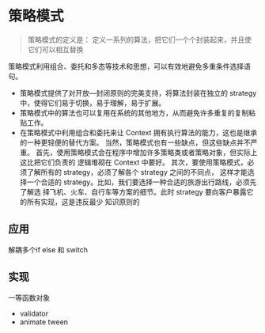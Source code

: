 # 策略模式
> 策略模式的定义是： 定义一系列的算法，把它们一个个封装起来，并且使它们可以相互替换

策略模式利用组合、委托和多态等技术和思想，可以有效地避免多重条件选择语句。
 - 策略模式提供了对开放—封闭原则的完美支持，将算法封装在独立的 strategy 中，使得它们易于切换，易于理解，易于扩展。
 - 策略模式中的算法也可以复用在系统的其他地方，从而避免许多重复的复制粘贴工作。
 - 在策略模式中利用组合和委托来让 Context 拥有执行算法的能力，这也是继承的一种更轻便的替代方案。
当然，策略模式也有一些缺点，但这些缺点并不严重。
首先，使用策略模式会在程序中增加许多策略类或者策略对象，但实际上这比把它们负责的
逻辑堆砌在 Context 中要好。
其次，要使用策略模式，必须了解所有的 strategy，必须了解各个 strategy 之间的不同点，
这样才能选择一个合适的 strategy。比如，我们要选择一种合适的旅游出行路线，必须先了解选
择飞机、火车、自行车等方案的细节。此时 strategy 要向客户暴露它的所有实现，这是违反最少
知识原则的

## 应用
解耦多个if else 和 switch

## 实现
一等函数对象

 - validator
 - animate tween

